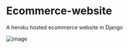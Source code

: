 # Ecommerce-website
A heroku hosted ecommerce website in Django


![image](https://user-images.githubusercontent.com/72307306/168836189-a2c97d18-3f33-4b39-9fef-6ba13b753f6e.png)


